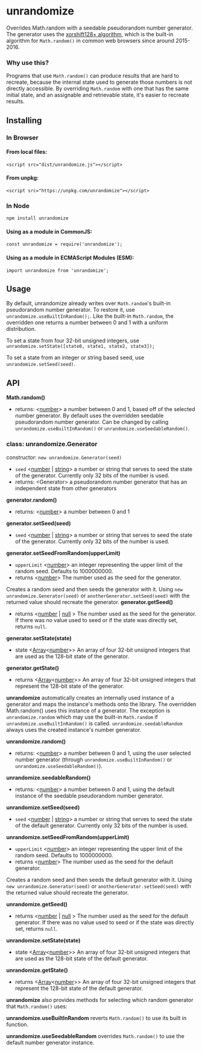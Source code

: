 # unrandomize
Overrides Math.random with a seedable pseudorandom number generator. The generator uses the [xorshift128+ algorithm](https://en.wikipedia.org/wiki/xorshift), which is the built-in algorithm for `Math.random()` in common web browsers since around 2015-2016. 

### Why use this?
Programs that use `Math.random()` can produce results that are hard to recreate, because the internal state used to generate those numbers is not directly accessible. By overriding `Math.random` with one that has the same initial state, and an assignable and retrievable state, it's easier to recreate results.

## Installing
### In Browser
#### From local files:
```
<script src="dist/unrandomize.js"></script>
```
#### From unpkg:
```
<script src="https://unpkg.com/unrandomize"></script>
```
### In Node
```
npm install unrandomize
```
#### Using as a module in CommonJS:
```
const unrandomize = require('unrandomize');
```
#### Using as a module in ECMAScript Modules (ESM):
```
import unrandomize from 'unrandomize';
```

## Usage
By default, unrandomize already writes over `Math.random`'s built-in pseudorandom number generator. To restore it, use `unrandomize.useBuiltInRandom();`. Like the built-in `Math.random`, the overridden one returns a number between 0 and 1 with a uniform distribution.

To set a state from four 32-bit unsigned integers, use `unrandomize.setState([state0, state1, state2, state3]);`

To set a state from an integer or string based seed, use `unrandomize.setSeed(seed)`.

## API
**Math.random()**
  * returns: &lt;[number][]&gt; a number between 0 and 1, based off of the selected number generator. By default uses the overridden seedable pseudorandom number generator. Can be changed by calling `unrandomize.useBuiltInRandom()` or `unrandomize.useSeedableRandom()`.

### class: unrandomize.Generator
constructor: `new unrandomize.Generator(seed)`
  * `seed` &lt;[number][] | [string][]&gt; a number or string that serves to seed the state of the generator. Currently only 32 bits of the number is used.
  * returns: &lt;Generator&gt; a pseudorandom number generator that has an independent state from other generators

**generator.random()**
  * returns: &lt;[number][]&gt; a number between 0 and 1

**generator.setSeed(seed)**
  * `seed` &lt;[number][] | [string][]&gt; a number or string that serves to seed the state of the generator. Currently only 32 bits of the number is used.

**generator.setSeedFromRandom(upperLimit)**
  * `upperLimit` &lt;[number][]&gt; an integer representing the upper limit of the random seed. Defaults to 1000000000.
  * returns &lt;[number][]&gt; The number used as the seed for the generator.

Creates a random seed and then seeds the generator with it. Using `new unrandomize.Generator(seed)` or `anotherGenerator.setSeed(seed)` with the returned value should recreate the generator.
**generator.getSeed()**
  * returns &lt;[number][] | [null][] &gt; The number used as the seed for the generator. If there was no value used to seed or if the state was directly set, returns `null`.

**generator.setState(state)**
  * state &lt;[Array][]&lt;[number][]&gt;&gt; An array of four 32-bit unsigned integers that are used as the 128-bit state of the generator.

**generator.getState()**
  * returns &lt;[Array][]&lt;[number][]&gt;&gt; An array of four 32-bit unsigned integers that represent the 128-bit state of the generator.
  
  
**unrandomize** automatically creates an internally used instance of a generator and maps the instance's methods onto the library. The overridden Math.random() uses this instance of a generator. The exception is `unrandomize.random` which may use the built-in `Math.random` if `unrandomize.useBuiltInRandom()` is called. `unrandomize.seedableRandom` always uses the created instance's number generator.

**unrandomize.random()**
  * returns: &lt;[number][]&gt; a number between 0 and 1, using the user selected number generator (through `unrandomize.useBuiltInRandom()` or `unrandomize.useSeedableRandom()`).

**unrandomize.seedableRandom()**
  * returns: &lt;[number][]&gt; a number between 0 and 1, using the default instance of the seedable pseudorandom number generator.

**unrandomize.setSeed(seed)**
  * `seed` &lt;[number][] | [string][]&gt; a number or string that serves to seed the state of the default generator. Currently only 32 bits of the number is used.

**unrandomize.setSeedFromRandom(upperLimit)**
  * `upperLimit` &lt;[number][]&gt; an integer representing the upper limit of the random seed. Defaults to 1000000000.
  * returns &lt;[number][]&gt; The number used as the seed for the default generator.

Creates a random seed and then seeds the default generator with it. Using `new unrandomize.Generator(seed)` or `anotherGenerator.setSeed(seed)` with the returned value should recreate the generator.

**unrandomize.getSeed()**
  * returns &lt;[number][] | [null][] &gt; The number used as the seed for the default generator. If there was no value used to seed or if the state was directly set, returns `null`.

**unrandomize.setState(state)**
  * state &lt;[Array][]&lt;[number][]&gt;&gt; An array of four 32-bit unsigned integers that are used as the 128-bit state of the default generator.

**unrandomize.getState()**
  * returns &lt;[Array][]&lt;[number][]&gt;&gt; An array of four 32-bit unsigned integers that represent the 128-bit state of the default generator.

**unrandomize** also provides methods for selecting which random generator that `Math.random()` uses:

**unrandomize.useBuiltInRandom** reverts `Math.random()` to use its built in function.

**unrandomize.useSeedableRandom** overrides `Math.random()` to use the default number generator instance.


[null]: https://developer.mozilla.org/en-US/docs/Web/JavaScript/Data_structures#null_type
[Array]: https://developer.mozilla.org/en-US/docs/Web/JavaScript/Reference/Global_Objects/Array
[string]: https://developer.mozilla.org/en-US/docs/Web/JavaScript/Data_structures#String_type
[number]: https://developer.mozilla.org/en-US/docs/Web/JavaScript/Data_structures#Number_type
